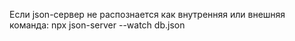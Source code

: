 Если json-сервер не распознается как внутренняя или внешняя команда: npx json-server --watch db.json 

